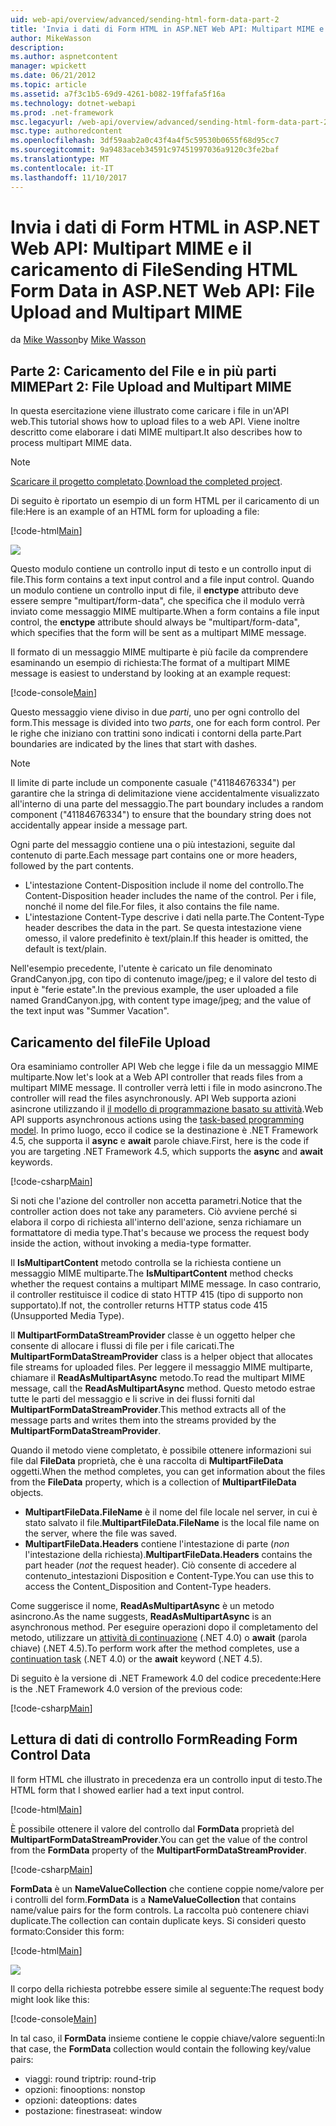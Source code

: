 ```yaml
---
uid: web-api/overview/advanced/sending-html-form-data-part-2
title: 'Invia i dati di Form HTML in ASP.NET Web API: Multipart MIME e il caricamento del File | Documenti Microsoft'
author: MikeWasson
description: 
ms.author: aspnetcontent
manager: wpickett
ms.date: 06/21/2012
ms.topic: article
ms.assetid: a7f3c1b5-69d9-4261-b082-19ffafa5f16a
ms.technology: dotnet-webapi
ms.prod: .net-framework
msc.legacyurl: /web-api/overview/advanced/sending-html-form-data-part-2
msc.type: authoredcontent
ms.openlocfilehash: 3df59aab2a0c43f4a4f5c59530b0655f68d95cc7
ms.sourcegitcommit: 9a9483aceb34591c97451997036a9120c3fe2baf
ms.translationtype: MT
ms.contentlocale: it-IT
ms.lasthandoff: 11/10/2017
---
```

<a name="sending-html-form-data-in-aspnet-web-api-file-upload-and-multipart-mime"></a><span data-ttu-id="42ead-102">Invia i dati di Form HTML in ASP.NET Web API: Multipart MIME e il caricamento di File</span><span class="sxs-lookup"><span data-stu-id="42ead-102">Sending HTML Form Data in ASP.NET Web API: File Upload and Multipart MIME</span></span>
====================
<span data-ttu-id="42ead-103">da [Mike Wasson](https://github.com/MikeWasson)</span><span class="sxs-lookup"><span data-stu-id="42ead-103">by [Mike Wasson](https://github.com/MikeWasson)</span></span>

## <a name="part-2-file-upload-and-multipart-mime"></a><span data-ttu-id="42ead-104">Parte 2: Caricamento del File e in più parti MIME</span><span class="sxs-lookup"><span data-stu-id="42ead-104">Part 2: File Upload and Multipart MIME</span></span>

<span data-ttu-id="42ead-105">In questa esercitazione viene illustrato come caricare i file in un'API web.</span><span class="sxs-lookup"><span data-stu-id="42ead-105">This tutorial shows how to upload files to a web API.</span></span> <span data-ttu-id="42ead-106">Viene inoltre descritto come elaborare i dati MIME multipart.</span><span class="sxs-lookup"><span data-stu-id="42ead-106">It also describes how to process multipart MIME data.</span></span>

> [!NOTE]
> <span data-ttu-id="42ead-107">[Scaricare il progetto completato](https://code.msdn.microsoft.com/ASPNET-Web-API-File-Upload-a8c0fb0d).</span><span class="sxs-lookup"><span data-stu-id="42ead-107">[Download the completed project](https://code.msdn.microsoft.com/ASPNET-Web-API-File-Upload-a8c0fb0d).</span></span>


<span data-ttu-id="42ead-108">Di seguito è riportato un esempio di un form HTML per il caricamento di un file:</span><span class="sxs-lookup"><span data-stu-id="42ead-108">Here is an example of an HTML form for uploading a file:</span></span>

[!code-html[Main](sending-html-form-data-part-2/samples/sample1.html)]

![](sending-html-form-data-part-2/_static/image1.png)

<span data-ttu-id="42ead-109">Questo modulo contiene un controllo input di testo e un controllo input di file.</span><span class="sxs-lookup"><span data-stu-id="42ead-109">This form contains a text input control and a file input control.</span></span> <span data-ttu-id="42ead-110">Quando un modulo contiene un controllo input di file, il **enctype** attributo deve essere sempre &quot;multipart/form-data&quot;, che specifica che il modulo verrà inviato come messaggio MIME multiparte.</span><span class="sxs-lookup"><span data-stu-id="42ead-110">When a form contains a file input control, the **enctype** attribute should always be &quot;multipart/form-data&quot;, which specifies that the form will be sent as a multipart MIME message.</span></span>

<span data-ttu-id="42ead-111">Il formato di un messaggio MIME multiparte è più facile da comprendere esaminando un esempio di richiesta:</span><span class="sxs-lookup"><span data-stu-id="42ead-111">The format of a multipart MIME message is easiest to understand by looking at an example request:</span></span>

[!code-console[Main](sending-html-form-data-part-2/samples/sample2.cmd)]

<span data-ttu-id="42ead-112">Questo messaggio viene diviso in due *parti*, uno per ogni controllo del form.</span><span class="sxs-lookup"><span data-stu-id="42ead-112">This message is divided into two *parts*, one for each form control.</span></span> <span data-ttu-id="42ead-113">Per le righe che iniziano con trattini sono indicati i contorni della parte.</span><span class="sxs-lookup"><span data-stu-id="42ead-113">Part boundaries are indicated by the lines that start with dashes.</span></span>

> [!NOTE]
> <span data-ttu-id="42ead-114">Il limite di parte include un componente casuale (&quot;41184676334&quot;) per garantire che la stringa di delimitazione viene accidentalmente visualizzato all'interno di una parte del messaggio.</span><span class="sxs-lookup"><span data-stu-id="42ead-114">The part boundary includes a random component (&quot;41184676334&quot;) to ensure that the boundary string does not accidentally appear inside a message part.</span></span>


<span data-ttu-id="42ead-115">Ogni parte del messaggio contiene una o più intestazioni, seguite dal contenuto di parte.</span><span class="sxs-lookup"><span data-stu-id="42ead-115">Each message part contains one or more headers, followed by the part contents.</span></span>

- <span data-ttu-id="42ead-116">L'intestazione Content-Disposition include il nome del controllo.</span><span class="sxs-lookup"><span data-stu-id="42ead-116">The Content-Disposition header includes the name of the control.</span></span> <span data-ttu-id="42ead-117">Per i file, nonché il nome del file.</span><span class="sxs-lookup"><span data-stu-id="42ead-117">For files, it also contains the file name.</span></span>
- <span data-ttu-id="42ead-118">L'intestazione Content-Type descrive i dati nella parte.</span><span class="sxs-lookup"><span data-stu-id="42ead-118">The Content-Type header describes the data in the part.</span></span> <span data-ttu-id="42ead-119">Se questa intestazione viene omesso, il valore predefinito è text/plain.</span><span class="sxs-lookup"><span data-stu-id="42ead-119">If this header is omitted, the default is text/plain.</span></span>

<span data-ttu-id="42ead-120">Nell'esempio precedente, l'utente è caricato un file denominato GrandCanyon.jpg, con tipo di contenuto image/jpeg; e il valore del testo di input è &quot;ferie estate&quot;.</span><span class="sxs-lookup"><span data-stu-id="42ead-120">In the previous example, the user uploaded a file named GrandCanyon.jpg, with content type image/jpeg; and the value of the text input was &quot;Summer Vacation&quot;.</span></span>

## <a name="file-upload"></a><span data-ttu-id="42ead-121">Caricamento del file</span><span class="sxs-lookup"><span data-stu-id="42ead-121">File Upload</span></span>

<span data-ttu-id="42ead-122">Ora esaminiamo controller API Web che legge i file da un messaggio MIME multiparte.</span><span class="sxs-lookup"><span data-stu-id="42ead-122">Now let's look at a Web API controller that reads files from a multipart MIME message.</span></span> <span data-ttu-id="42ead-123">Il controller verrà letti i file in modo asincrono.</span><span class="sxs-lookup"><span data-stu-id="42ead-123">The controller will read the files asynchronously.</span></span> <span data-ttu-id="42ead-124">API Web supporta azioni asincrone utilizzando il [il modello di programmazione basato su attività](https://msdn.microsoft.com/library/dd460693.aspx).</span><span class="sxs-lookup"><span data-stu-id="42ead-124">Web API supports asynchronous actions using the [task-based programming model](https://msdn.microsoft.com/library/dd460693.aspx).</span></span> <span data-ttu-id="42ead-125">In primo luogo, ecco il codice se la destinazione è .NET Framework 4.5, che supporta il **async** e **await** parole chiave.</span><span class="sxs-lookup"><span data-stu-id="42ead-125">First, here is the code if you are targeting .NET Framework 4.5, which supports the **async** and **await** keywords.</span></span>

[!code-csharp[Main](sending-html-form-data-part-2/samples/sample3.cs)]

<span data-ttu-id="42ead-126">Si noti che l'azione del controller non accetta parametri.</span><span class="sxs-lookup"><span data-stu-id="42ead-126">Notice that the controller action does not take any parameters.</span></span> <span data-ttu-id="42ead-127">Ciò avviene perché si elabora il corpo di richiesta all'interno dell'azione, senza richiamare un formattatore di media type.</span><span class="sxs-lookup"><span data-stu-id="42ead-127">That's because we process the request body inside the action, without invoking a media-type formatter.</span></span>

<span data-ttu-id="42ead-128">Il **IsMultipartContent** metodo controlla se la richiesta contiene un messaggio MIME multiparte.</span><span class="sxs-lookup"><span data-stu-id="42ead-128">The **IsMultipartContent** method checks whether the request contains a multipart MIME message.</span></span> <span data-ttu-id="42ead-129">In caso contrario, il controller restituisce il codice di stato HTTP 415 (tipo di supporto non supportato).</span><span class="sxs-lookup"><span data-stu-id="42ead-129">If not, the controller returns HTTP status code 415 (Unsupported Media Type).</span></span>

<span data-ttu-id="42ead-130">Il **MultipartFormDataStreamProvider** classe è un oggetto helper che consente di allocare i flussi di file per i file caricati.</span><span class="sxs-lookup"><span data-stu-id="42ead-130">The **MultipartFormDataStreamProvider** class is a helper object that allocates file streams for uploaded files.</span></span> <span data-ttu-id="42ead-131">Per leggere il messaggio MIME multiparte, chiamare il **ReadAsMultipartAsync** metodo.</span><span class="sxs-lookup"><span data-stu-id="42ead-131">To read the multipart MIME message, call the **ReadAsMultipartAsync** method.</span></span> <span data-ttu-id="42ead-132">Questo metodo estrae tutte le parti del messaggio e li scrive in dei flussi forniti dal **MultipartFormDataStreamProvider**.</span><span class="sxs-lookup"><span data-stu-id="42ead-132">This method extracts all of the message parts and writes them into the streams provided by the **MultipartFormDataStreamProvider**.</span></span>

<span data-ttu-id="42ead-133">Quando il metodo viene completato, è possibile ottenere informazioni sui file dal **FileData** proprietà, che è una raccolta di **MultipartFileData** oggetti.</span><span class="sxs-lookup"><span data-stu-id="42ead-133">When the method completes, you can get information about the files from the **FileData** property, which is a collection of **MultipartFileData** objects.</span></span>

- <span data-ttu-id="42ead-134">**MultipartFileData.FileName** è il nome del file locale nel server, in cui è stato salvato il file.</span><span class="sxs-lookup"><span data-stu-id="42ead-134">**MultipartFileData.FileName** is the local file name on the server, where the file was saved.</span></span>
- <span data-ttu-id="42ead-135">**MultipartFileData.Headers** contiene l'intestazione di parte (*non* l'intestazione della richiesta).</span><span class="sxs-lookup"><span data-stu-id="42ead-135">**MultipartFileData.Headers** contains the part header (*not* the request header).</span></span> <span data-ttu-id="42ead-136">Ciò consente di accedere al contenuto\_intestazioni Disposition e Content-Type.</span><span class="sxs-lookup"><span data-stu-id="42ead-136">You can use this to access the Content\_Disposition and Content-Type headers.</span></span>

<span data-ttu-id="42ead-137">Come suggerisce il nome, **ReadAsMultipartAsync** è un metodo asincrono.</span><span class="sxs-lookup"><span data-stu-id="42ead-137">As the name suggests, **ReadAsMultipartAsync** is an asynchronous method.</span></span> <span data-ttu-id="42ead-138">Per eseguire operazioni dopo il completamento del metodo, utilizzare un [attività di continuazione](https://msdn.microsoft.com/en-us/library/ee372288.aspx) (.NET 4.0) o **await** (parola chiave) (.NET 4.5).</span><span class="sxs-lookup"><span data-stu-id="42ead-138">To perform work after the method completes, use a [continuation task](https://msdn.microsoft.com/en-us/library/ee372288.aspx) (.NET 4.0) or the **await** keyword (.NET 4.5).</span></span>

<span data-ttu-id="42ead-139">Di seguito è la versione di .NET Framework 4.0 del codice precedente:</span><span class="sxs-lookup"><span data-stu-id="42ead-139">Here is the .NET Framework 4.0 version of the previous code:</span></span>

[!code-csharp[Main](sending-html-form-data-part-2/samples/sample4.cs)]

## <a name="reading-form-control-data"></a><span data-ttu-id="42ead-140">Lettura di dati di controllo Form</span><span class="sxs-lookup"><span data-stu-id="42ead-140">Reading Form Control Data</span></span>

<span data-ttu-id="42ead-141">Il form HTML che illustrato in precedenza era un controllo input di testo.</span><span class="sxs-lookup"><span data-stu-id="42ead-141">The HTML form that I showed earlier had a text input control.</span></span>

[!code-html[Main](sending-html-form-data-part-2/samples/sample5.html)]

<span data-ttu-id="42ead-142">È possibile ottenere il valore del controllo dal **FormData** proprietà del **MultipartFormDataStreamProvider**.</span><span class="sxs-lookup"><span data-stu-id="42ead-142">You can get the value of the control from the **FormData** property of the **MultipartFormDataStreamProvider**.</span></span>

[!code-csharp[Main](sending-html-form-data-part-2/samples/sample6.cs?highlight=15)]

<span data-ttu-id="42ead-143">**FormData** è un **NameValueCollection** che contiene coppie nome/valore per i controlli del form.</span><span class="sxs-lookup"><span data-stu-id="42ead-143">**FormData** is a **NameValueCollection** that contains name/value pairs for the form controls.</span></span> <span data-ttu-id="42ead-144">La raccolta può contenere chiavi duplicate.</span><span class="sxs-lookup"><span data-stu-id="42ead-144">The collection can contain duplicate keys.</span></span> <span data-ttu-id="42ead-145">Si consideri questo formato:</span><span class="sxs-lookup"><span data-stu-id="42ead-145">Consider this form:</span></span>

[!code-html[Main](sending-html-form-data-part-2/samples/sample7.html)]

![](sending-html-form-data-part-2/_static/image2.png)

<span data-ttu-id="42ead-146">Il corpo della richiesta potrebbe essere simile al seguente:</span><span class="sxs-lookup"><span data-stu-id="42ead-146">The request body might look like this:</span></span>

[!code-console[Main](sending-html-form-data-part-2/samples/sample8.cmd)]

<span data-ttu-id="42ead-147">In tal caso, il **FormData** insieme contiene le coppie chiave/valore seguenti:</span><span class="sxs-lookup"><span data-stu-id="42ead-147">In that case, the **FormData** collection would contain the following key/value pairs:</span></span>

- <span data-ttu-id="42ead-148">viaggi: round trip</span><span class="sxs-lookup"><span data-stu-id="42ead-148">trip: round-trip</span></span>
- <span data-ttu-id="42ead-149">opzioni: fino</span><span class="sxs-lookup"><span data-stu-id="42ead-149">options: nonstop</span></span>
- <span data-ttu-id="42ead-150">opzioni: date</span><span class="sxs-lookup"><span data-stu-id="42ead-150">options: dates</span></span>
- <span data-ttu-id="42ead-151">postazione: finestra</span><span class="sxs-lookup"><span data-stu-id="42ead-151">seat: window</span></span>
